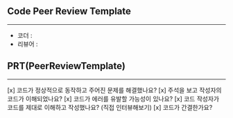 ## Code Peer Review Template
---
* 코더 : 
* 리뷰어 : 


## PRT(PeerReviewTemplate)
---
[x] 코드가 정상적으로 동작하고 주어진 문제를 해결했나요?
[x] 주석을 보고 작성자의 코드가 이해되었나요?
[x] 코드가 에러를 유발할 가능성이 있나요?
[x] 코드 작성자가 코드를 제대로 이해하고 작성했나요? (직접 인터뷰해보기)
[x] 코드가 간결한가요?
